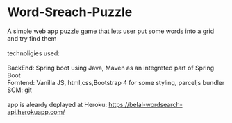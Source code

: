 # Word-Sreach-Puzzle

A simple web app puzzle game that lets user put some words into a grid and try find them
<br>
<br>
technoligies used: 
<br>
<br>
BackEnd: Spring boot using Java, Maven as an integreted part of Spring Boot 
<br>
Forntend: Vanilla JS, html,css,Bootstrap 4 for some styling, parceljs bundler SCM: git
<br>
<br>
app is aleardy deplayed at Heroku: https://belal-wordsearch-api.herokuapp.com/
